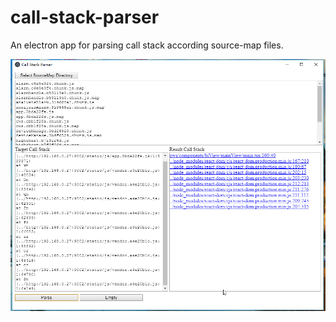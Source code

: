 # call-stack-parser
An electron app for parsing call stack according source-map files.

![GitHub Logo](./images/s.png)

